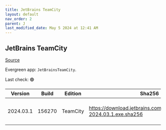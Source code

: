 ```yaml
---
title: JetBrains TeamCity
layout: default
nav_order: 2
parent: J
last_modified_date: May 5 2024 at 12:41 AM
---
```


## JetBrains TeamCity

[Source](https://www.jetbrains.com/teamcity)

Evergreen app: `JetBrainsTeamCity`. 

Last check: 🟢

| Version   | Build  | Edition  | Sha256                                                                | Date     | Size       | Type | URI                                                                                                                              |
| --------- | ------ | -------- | --------------------------------------------------------------------- | -------- | ---------- | ---- | -------------------------------------------------------------------------------------------------------------------------------- |
| 2024.03.1 | 156270 | TeamCity | https://download.jetbrains.com/teamcity/TeamCity-2024.03.1.exe.sha256 | 3/5/2024 | 1453300856 | exe  | [https://download.jetbrains.com/teamcity/TeamCity-2024.03.1.exe](https://download.jetbrains.com/teamcity/TeamCity-2024.03.1.exe) |
